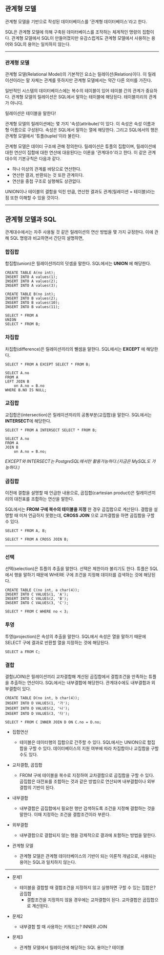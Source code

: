 ## 관계형 모델

관계형 모델을 기반으로 작성된 데이터베이스를 '관계형 데이터베이스'라고 한다.

SQL은 관계형 모델에 의해 구축된 데이터베이스를 조작하는 체계적인 명령의 집합이다. 관계형 모델에서 SQL이 만들어졌지만 유감스럽게도 관계형 모델에서 사용하는 용어와 SQL의 용어는 일치하지 않는다.

---

### 관계형 모델
관계형 모델(Relational Model)의 기본적인 요소는 릴레이션(Relation)이다. 이 릴레이션이라는 말 자체는 관계를 뜻하지만 관계형 모델에서는 약간 다른 의미를 가진다.

일반적인 시스템의 데이터베이스에는 복수의 테이블이 있어 테이블 간의 관계가 중요하다. 관계형 모델의 릴레이션은 SQL에서 말하는 테이블에 해당된다. 테이블끼리의 관계가 아니다.

릴레이션은 테이블을 말한다!

관계형 모델의 릴레이션에는 몇 가지 '속성(attribute)'이 있다. 이 속성은 속성 이름과 형 이름으로 구성된다. 속성은 SQL에서 말하는 열에 해당한다. 그리고 SQL에서의 행은 관계형 모델에서 '튜플(tuple)'이라 불린다.

관계형 모델은 데이터 구조에 관해 정의한다. 릴레이션은 튜플의 집합이며, 릴레이션에 대한 연산이 집합에 대한 연산에 대응된다는 이론을 '관계대수'라고 한다. 이 같은 관계대수의 기본규칙은 다음과 같다.

* 하나 이상의 관계를 바탕으로 연산한다.
* 연산한 결과, 반환되는 것 또한 관계이다.
* 연산을 중첩 구조로 실행해도 상관없다.

UNION이나 테이블의 결합을 익힌 만큼, 연산한 결과도 관계(릴레이션 = 테이블)라는 점 또한 이해할 수 있을 것이다.

---

## 관계형 모델과 SQL

관계대수에서는 자주 사용될 것 같은 릴레이션의 연산 방법을 몇 가지 규정한다. 이에 관해 SQL 명령과 비교하면서 간단히 설명하면,

### 합집합
합집합(union)은 릴레이션끼리의 덧셈을 말한다. SQL에서는 **UNION** 에 해당한다.

```
CREATE TABLE A(no int);
INSERT INTO A values(1);
INSERT INTO A values(2);
INSERT INTO A values(3);

CREATE TABLE B(no int);
INSERT INTO B values(2);
INSERT INTO B values(10);
INSERT INTO B values(11);

SELECT * FROM A 
UNION 
SELECT * FROM B;
```

### 차집합
차집합(difference)은 릴레이션끼리의 뺄셈을 말한다. SQL에서는 **EXCEPT** 에 해당한다.

```
SELECT * FROM A EXCEPT SELECT * FROM B;

SELECT A.no 
FROM A 
LEFT JOIN B 
    on A.no = B.no 
WHERE B.NO IS NULL;
```

### 교집합
교집합은(intersection)은 릴레이션끼리의 공통부분(교집합)을 말한다. SQL에서는 **INTERSECT**에 해당한다.

```
SELECT * FROM A INTERSECT SELECT * FROM B;

SELECT A.no 
FROM A 
JOIN B 
    on A.no = B.no;
```

*EXCEPT와 INTERSECT는 PostgreSQL에서만 활용가능하다.(지금은 MySQL도 가능하다.)*

### 곱집합
이전에 결합을 설명할 때 언급한 내용으로, 곱집합(cartesian product)은 릴레이션끼리의 대전표를 조합하는 연산을 말한다. 

SQL에서는 **FROM 구에 복수의 테이블을 지정** 한 경우 곱집합으로 계산된다. 결합을 설명할 때 미처 언급하지 못했는데, **CROSS JOIN** 으로 교차결합을 하면 곱집합을 구할 수 있다.

```
SELECT * FROM A, B;

SELECT * FROM A CROSS JOIN B;
```

---

### 선택
선택(selection)은 튜플의 추출을 말한다. 선택은 제한이라 불리기도 한다. 튜플은 SQL에서 행을 말하기 때문에 WHERE 구에 조건을 지정해 데이터를 검색하는 것에 해당된다.

```
CREATE TABLE C(no int, a char(4));
INSERT INTO C VALUES(1, 'A');
INSERT INTO C VALUES(2, 'B');
INSERT INTO C VALUES(3, 'C');

SELECT * FROM C WHERE no < 3;
```


### 투영
투영(projection)은 속성의 추출을 말한다. SQL에서 속성은 열을 말하기 때문에 SELECT 구에 결과로 반환할 열을 지정하는 것에 해당된다.

```
SELECT a FROM C;
```


### 결합
결합(JOIN)은 릴레이션끼리 교차결합해 계산된 곱집합에서 결합조건을 만족하는 튜플을 추출하는 연산이다. SQL에서는 내부결합에 해당한다. 관계대수에도 내부결합과 외부결합이 있다.

```
CREATE TABLE D(no int, b char(4));
INSERT INTO D VALUES(1, '가');
INSERT INTO D VALUES(2, '나');
INSERT INTO D VALUES(3, '다');

SELECT * FROM C INNER JOIN D ON C.no = D.no;
```

- 집합연산
    - 테이블은 데이터행의 집합으로 간주할 수 있다. SQL에서는 UNION으로 합집합을 구할 수 있다. 데이터베이스의 지원 여부에 따라 차집합이나 교집합을 구할 수도 있다.

- 교차결합, 곱집합
    - FROM 구에 테이블을 복수로 지정하여 교차결합으로 곱집합을 구할 수 있다. 곱집합은 대전표를 조합하는 것과 같은 방법으로 연산되며 내부결합이나 외부결합의 기반이 된다.

- 내부결합
    - 내부결합은 곱집합에서 필요한 행만 검색하도록 조건을 지정해 결합하는 것을 말한다. 이때 지정하는 조건을 결합조건이라 부른다.

- 외부결합
    - 내부결합으로 결합되지 않는 행을 강제적으로 결과에 포함하는 방법을 말한다.

- 관계형 모델
    - 관계형 모델은 관계형 데이터베이스의 기반이 되는 이론적 개념으로, 사용되는 용어는 SQL과 일치하지 않는다.

---

- 문제1
    - 테이블을 결합할 때 결합조건을 지정하지 않고 실행하면 구할 수 있는 집합은? 곱집합
        - 결합조건을 지정하지 않을 경우에는 교차결합이 된다. 교차결합은 곱집합으로 계산된다.

- 문제2
    - 내부결합 할 때 사용하는 키워드는? INNER JOIN

- 문제3
    - 관계형 모델에서 릴레이션에 해당하는 SQL 용어는? 테이블


